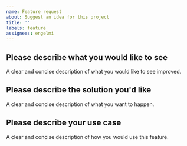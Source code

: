 ```yaml
---
name: Feature request
about: Suggest an idea for this project
title: ''
labels: feature
assignees: engelmi
---
```


## Please describe what you would like to see

A clear and concise description of what you would like to see improved.

## Please describe the solution you'd like

A clear and concise description of what you want to happen.

## Please describe your use case

A clear and concise description of how you would use this feature.
